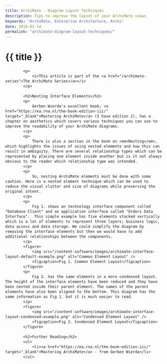 ```yaml
---
title: ArchiMate - Diagram Layout Techniques
description: Tips to improve the layout of your ArchiMate views
keywords: "ArchiMate, Enterprise Architecture, Archi"
date: 2018-01-14    
permalink: "archimate-diagram-layout-techniques/"
---
```


# {{ title }}

			<p>
				<i>This article is part of the <a href="/archimate-series">The ArchiMate Series</a></i>
			</p>
			
			<h2>Nesting Interface Elements</h2>
			<p>
				Gerben Wierda's excellent book; <a href="https://ea.rna.nl/the-book-edition-iii/" target="_blank">Mastering ArchiMate</a> (I have edition 2), has a chapter on aesthetics which covers various techniques you can use to improve the readability of your ArchiMate diagrams. 
			</p>
			<p>
				There is also a section in the book on <em>Nesting</em>, which highlights the issues of using nested elements and how this can result in ambiguity. There are several relationship types which can be represented by placing one element inside another but is it not always obvious to the reader which relationship type was intended.
			</p>
			<p>
				So, nesting ArchiMate elements must be done with some caution. Here is a nested element technique which can be used to reduce the visual clutter and size of diagrams while preserving the original intent.
			</p>
			<p>
				Fig 1. shows an technology interface component called "Database Client" and an application interface called "Orders Data Interface".  This simple example has five elements stacked vertically which is a lot of elements to represent three layers; business logic, data access and data storage. We could simplify the diagram by removing the interface elements but then we would have to add additional relationships between the components.
			</p>
			<figure>
				<img src="/content-software/images/archimate-interface-layout-default-example.png" alt="Common Element Layout" />
				<figcaption>Fig 1. Common Element Layout</figcaption>
			</figure>
			<p>
				Fig 2. has the same elements in a more condensed layout. The height of the interface elements have been reduced and they have been nested inside their parent element. The names of the parent elements have also been aligned to the bottom. This diagram has the same information as Fig 1. but it is much easier to read.
			</p>
			<figure>
				<img src="/content-software/images/archimate-interface-layout-condensed-example.png" alt="Condensed Element Layout" />
				<figcaption>Fig 2. Condensed Element Layout</figcaption>
			</figure>
									
			<h2>Further Reading</h2>
			<ul>
				<li><a href="https://ea.rna.nl/the-book-edition-iii/" target="_blank">Mastering ArchiMate</a> - from Gerben Wierda</li>
			</ul>

<div id="comments" class="comments"></div>